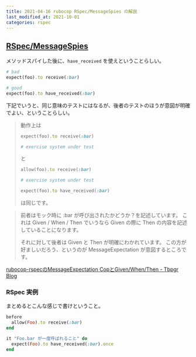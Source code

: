 ```yaml
---
title: 2021-04-16 rubocop RSpec/MessageSpies の解説
last_modified_at: 2021-10-01
categories: rspec
---
```


## [RSpec/MessageSpies](https://docs.rubocop.org/rubocop-rspec/cops_rspec.html#rspecmessagespies)

メソッドスパイした後に、`have_received` を使えということらしい。

```rb
# bad
expect(foo).to receive(:bar)

# good
expect(foo).to have_received(:bar)
```

下記でいうと、同じ意味のテストにはなるが、後者のテストのほうが意図が明確でよい、ということらしい。

> 動作上は
>
> ```rb
> expect(foo).to receive(:bar)
>
> # exercise system under test
> ```
>
> と
>
> ```rb
> allow(foo).to receive(:bar)
>
> # exercise system under test
>
> expect(foo).to have_received(:bar)
> ```
>
> は同じです。

> 前者はモック時に :bar が呼び出されたかどうか？を記述しています。
これは Given / When / Then でいうなら Given の際に Then の内容を記述していることになります。
>
> それに対して後者は Given と Then が明確にわかれています。
この方が好ましいだろう、というのが MessageExpectation が意図するところです。

[rubocop-rspecのMessageExpectation CopとGiven/When/Then - Tbpgr Blog](https://tbpgr.hatenablog.com/entry/2016/12/20/232938)

### RSpec 実例

まとめるとこんな感じで書けということ。

```rb
before
  allow(Foo).to receive(:bar)
end

it "Foo.bar が一度呼ばれること" do
  expect(Foo).to have_received(:bar).once
end
```
